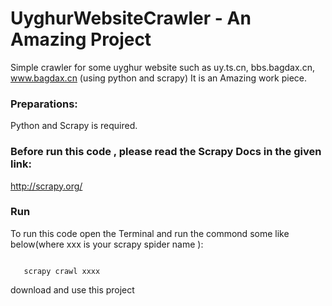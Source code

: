 # UyghurWebsiteCrawler - An Amazing Project
Simple crawler for some uyghur website such  as uy.ts.cn, bbs.bagdax.cn, www.bagdax.cn (using python and scrapy)
It is an Amazing work piece.


### Preparations:
Python and Scrapy is required.

### Before run this code , please read the Scrapy Docs in the given link:
http://scrapy.org/

### Run
To run this code open the Terminal and run the commond some like below(where xxx is your scrapy spider name ):


<code>
   scrapy crawl xxxx 
</code>

download and use this project

